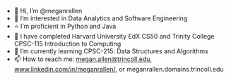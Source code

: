 - 👋 Hi, I’m @meganrallen
- 👀 I’m interested in Data Analytics and Software Engineering
- ⭐️ I’m proficient in Python and Java
- 🧠 I have completed Harvard University EdX CS50 and Trinity College CPSC-115 Introduction to Computing
- 🌱 I’m currently learning CPSC-215: Data Structures and Algorithms
- 📫 How to reach me: megan.allen@trincoll.edu, www.linkedin.com/in/meganrallen/, or meganrallen.domains.trincoll.edu 

<!---
meganrallen/meganrallen is a ✨ special ✨ repository because its `README.md` (this file) appears on your GitHub profile.
You can click the Preview link to take a look at your changes.
--->
